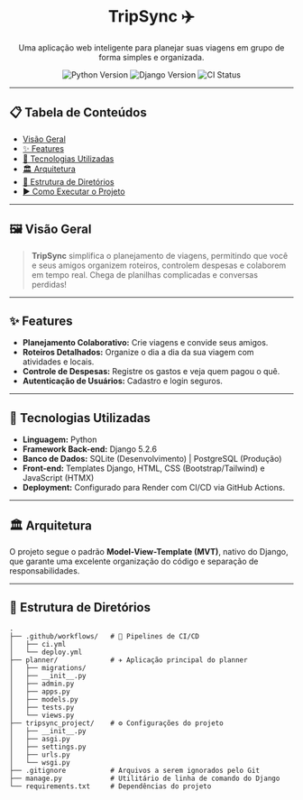 <p align="center">
  <h1 align="center">TripSync ✈️</h1>
</p>

<p align="center">
  Uma aplicação web inteligente para planejar suas viagens em grupo de forma simples e organizada.
</p>

<p align="center">
  <img src="https://img.shields.io/badge/Python-3.12-blue?logo=python&logoColor=white" alt="Python Version">
  <img src="https://img.shields.io/badge/Django-5.2-green?logo=django&logoColor=white" alt="Django Version">
  <img src="https://github.com/otavio-novais/projeto_eng_soft/actions/workflows/ci.yml/badge.svg" alt="CI Status">
  </p>

---

## 📋 Tabela de Conteúdos

* [Visão Geral](#-visão-geral)
* [✨ Features](#-features)
* [🚀 Tecnologias Utilizadas](#-tecnologias-utilizadas)
* [🏛️ Arquitetura](#️-arquitetura)
* [📂 Estrutura de Diretórios](#-estrutura-de-diretórios)
* [▶️ Como Executar o Projeto](#️-como-executar-o-projeto)

---

## 🖼️ Visão Geral

> **TripSync** simplifica o planejamento de viagens, permitindo que você e seus amigos organizem roteiros, controlem despesas e colaborem em tempo real. Chega de planilhas complicadas e conversas perdidas!

---

## ✨ Features

* **Planejamento Colaborativo:** Crie viagens e convide seus amigos.
* **Roteiros Detalhados:** Organize o dia a dia da sua viagem com atividades e locais.
* **Controle de Despesas:** Registre os gastos e veja quem pagou o quê.
* **Autenticação de Usuários:** Cadastro e login seguros.

---

## 🚀 Tecnologias Utilizadas

* **Linguagem:** Python
* **Framework Back-end:** Django 5.2.6
* **Banco de Dados:** SQLite (Desenvolvimento) | PostgreSQL (Produção)
* **Front-end:** Templates Django, HTML, CSS (Bootstrap/Tailwind) e JavaScript (HTMX)
* **Deployment:** Configurado para Render com CI/CD via GitHub Actions.

---

## 🏛️ Arquitetura

O projeto segue o padrão **Model-View-Template (MVT)**, nativo do Django, que garante uma excelente organização do código e separação de responsabilidades.

---

## 📂 Estrutura de Diretórios

```
.
├── .github/workflows/   # 🤖 Pipelines de CI/CD
│   ├── ci.yml
│   └── deploy.yml
├── planner/             # ✈️ Aplicação principal do planner
│   ├── migrations/
│   ├── __init__.py
│   ├── admin.py
│   ├── apps.py
│   ├── models.py
│   ├── tests.py
│   └── views.py
├── tripsync_project/    # ⚙️ Configurações do projeto
│   ├── __init__.py
│   ├── asgi.py
│   ├── settings.py
│   ├── urls.py
│   └── wsgi.py
├── .gitignore           # Arquivos a serem ignorados pelo Git
├── manage.py            # Utilitário de linha de comando do Django
└── requirements.txt     # Dependências do projeto
```